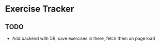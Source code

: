 # Exercise Tracker

## TODO

- Add backend with DB, save exercises in there, fetch them on page load
